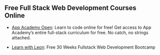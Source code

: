 ## Free Full Stack Web Development Courses Online


- [App Academy Open](https://www.appacademy.io/course/app-academy-open): Learn to code online for free! Get access to App Academy’s 
 entire full-stack curriculum for free. No catch, no strings attached.

- [Learn with Leon](https://www.twitch.tv/learnwithleon/about): Free 30 Weeks Fullstack Web Development Bootcamp 
